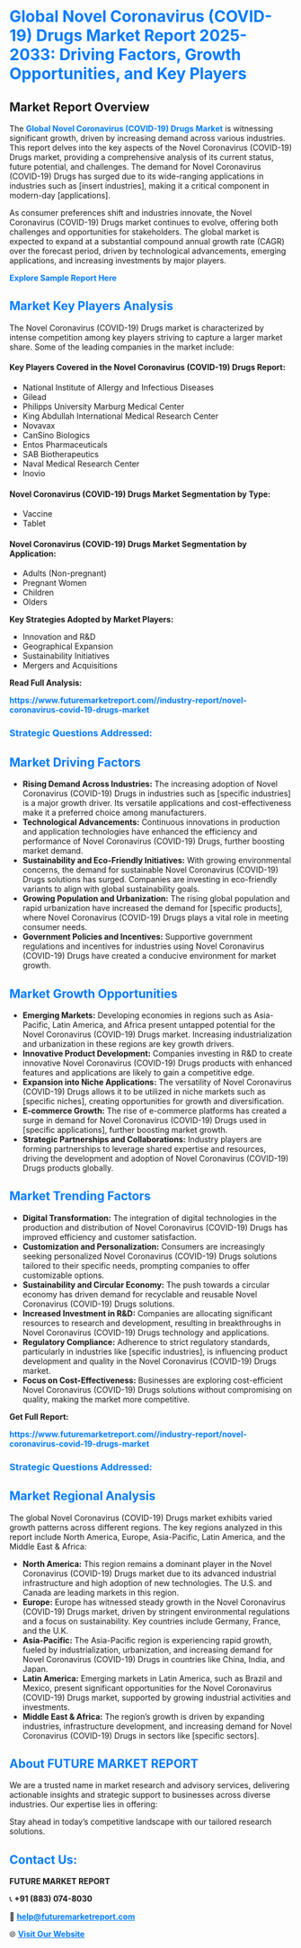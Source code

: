 <h1 style="color: #007BFF;">Global Novel Coronavirus (COVID-19) Drugs Market Report 2025-2033: Driving Factors, Growth Opportunities, and Key Players</h1>

<section id="overview">
<h2>Market Report Overview</h2>
<p>The <a href="https://www.futuremarketreport.com//industry-report/novel-coronavirus-covid-19-drugs-market" style="color: #007BFF; text-decoration: none;"><strong>Global Novel Coronavirus (COVID-19) Drugs Market</strong></a> is witnessing significant growth, driven by increasing demand across various industries. This report delves into the key aspects of the Novel Coronavirus (COVID-19) Drugs market, providing a comprehensive analysis of its current status, future potential, and challenges. The demand for Novel Coronavirus (COVID-19) Drugs has surged due to its wide-ranging applications in industries such as [insert industries], making it a critical component in modern-day [applications].</p>
<p>As consumer preferences shift and industries innovate, the Novel Coronavirus (COVID-19) Drugs market continues to evolve, offering both challenges and opportunities for stakeholders. The global market is expected to expand at a substantial compound annual growth rate (CAGR) over the forecast period, driven by technological advancements, emerging applications, and increasing investments by major players.</p>
</section>

<section id="overview">
<p><a href="https://www.futuremarketreport.com//request-sample/reportId=77729" style="color: #007BFF; text-decoration: none;"><strong>Explore Sample Report Here</strong></a></p>
</section>

<section id="key-players">
<h2 style="color: #007BFF;">Market Key Players Analysis</h2>
<p>The Novel Coronavirus (COVID-19) Drugs market is characterized by intense competition among key players striving to capture a larger market share. Some of the leading companies in the market include:</p>
<h4>Key Players Covered in the Novel Coronavirus (COVID-19) Drugs Report:</h4>
<ul><li>National Institute of Allergy and Infectious Diseases</li><li>Gilead</li><li>Philipps University Marburg Medical Center</li><li>King Abdullah International Medical Research Center</li><li>Novavax</li><li>CanSino Biologics</li><li>Entos Pharmaceuticals</li><li>SAB Biotherapeutics</li><li>Naval Medical Research Center</li><li>Inovio</li></ul>
<h4>Novel Coronavirus (COVID-19) Drugs Market Segmentation by Type:</h4>
<ul><li>Vaccine</li><li>Tablet</li></ul>

<h4>Novel Coronavirus (COVID-19) Drugs Market Segmentation by Application:</h4>
<ul><li>Adults (Non-pregnant)</li><li>Pregnant Women</li><li>Children</li><li>Olders</li></ul>
<p><strong>Key Strategies Adopted by Market Players:</strong></p>
<ul>
<li>Innovation and R&D</li>
<li>Geographical Expansion</li>
<li>Sustainability Initiatives</li>
<li>Mergers and Acquisitions</li>
</ul>
</section>

<section>
<p><strong>Read Full Analysis: </strong></p><a href="https://www.futuremarketreport.com//industry-report/novel-coronavirus-covid-19-drugs-market" style="color: #007BFF; text-decoration: none;"><strong>https://www.futuremarketreport.com//industry-report/novel-coronavirus-covid-19-drugs-market</strong></a>
<h3 style="color: #007BFF;">Strategic Questions Addressed:</h3>
</section>

<section id="driving-factors">
<h2 style="color: #007BFF;">Market Driving Factors</h2>
<ul>
<li><strong>Rising Demand Across Industries:</strong> The increasing adoption of Novel Coronavirus (COVID-19) Drugs in industries such as [specific industries] is a major growth driver. Its versatile applications and cost-effectiveness make it a preferred choice among manufacturers.</li>
<li><strong>Technological Advancements:</strong> Continuous innovations in production and application technologies have enhanced the efficiency and performance of Novel Coronavirus (COVID-19) Drugs, further boosting market demand.</li>
<li><strong>Sustainability and Eco-Friendly Initiatives:</strong> With growing environmental concerns, the demand for sustainable Novel Coronavirus (COVID-19) Drugs solutions has surged. Companies are investing in eco-friendly variants to align with global sustainability goals.</li>
<li><strong>Growing Population and Urbanization:</strong> The rising global population and rapid urbanization have increased the demand for [specific products], where Novel Coronavirus (COVID-19) Drugs plays a vital role in meeting consumer needs.</li>
<li><strong>Government Policies and Incentives:</strong> Supportive government regulations and incentives for industries using Novel Coronavirus (COVID-19) Drugs have created a conducive environment for market growth.</li>
</ul>
</section>

<section id="growth-opportunities">
<h2 style="color: #007BFF;">Market Growth Opportunities</h2>
<ul>
<li><strong>Emerging Markets:</strong> Developing economies in regions such as Asia-Pacific, Latin America, and Africa present untapped potential for the Novel Coronavirus (COVID-19) Drugs market. Increasing industrialization and urbanization in these regions are key growth drivers.</li>
<li><strong>Innovative Product Development:</strong> Companies investing in R&D to create innovative Novel Coronavirus (COVID-19) Drugs products with enhanced features and applications are likely to gain a competitive edge.</li>
<li><strong>Expansion into Niche Applications:</strong> The versatility of Novel Coronavirus (COVID-19) Drugs allows it to be utilized in niche markets such as [specific niches], creating opportunities for growth and diversification.</li>
<li><strong>E-commerce Growth:</strong> The rise of e-commerce platforms has created a surge in demand for Novel Coronavirus (COVID-19) Drugs used in [specific applications], further boosting market growth.</li>
<li><strong>Strategic Partnerships and Collaborations:</strong> Industry players are forming partnerships to leverage shared expertise and resources, driving the development and adoption of Novel Coronavirus (COVID-19) Drugs products globally.</li>
</ul>
</section>

<section id="trending-factors">
<h2 style="color: #007BFF;">Market Trending Factors</h2>
<ul>
<li><strong>Digital Transformation:</strong> The integration of digital technologies in the production and distribution of Novel Coronavirus (COVID-19) Drugs has improved efficiency and customer satisfaction.</li>
<li><strong>Customization and Personalization:</strong> Consumers are increasingly seeking personalized Novel Coronavirus (COVID-19) Drugs solutions tailored to their specific needs, prompting companies to offer customizable options.</li>
<li><strong>Sustainability and Circular Economy:</strong> The push towards a circular economy has driven demand for recyclable and reusable Novel Coronavirus (COVID-19) Drugs solutions.</li>
<li><strong>Increased Investment in R&D:</strong> Companies are allocating significant resources to research and development, resulting in breakthroughs in Novel Coronavirus (COVID-19) Drugs technology and applications.</li>
<li><strong>Regulatory Compliance:</strong> Adherence to strict regulatory standards, particularly in industries like [specific industries], is influencing product development and quality in the Novel Coronavirus (COVID-19) Drugs market.</li>
<li><strong>Focus on Cost-Effectiveness:</strong> Businesses are exploring cost-efficient Novel Coronavirus (COVID-19) Drugs solutions without compromising on quality, making the market more competitive.</li>
</ul>
</section>

<section>
<p><strong>Get Full Report: </strong></p><a href="https://www.futuremarketreport.com//industry-report/novel-coronavirus-covid-19-drugs-market" style="color: #007BFF; text-decoration: none;"><strong>https://www.futuremarketreport.com//industry-report/novel-coronavirus-covid-19-drugs-market</strong></a>
<h3 style="color: #007BFF;">Strategic Questions Addressed:</h3>
</section>


<section id="regional-analysis">
<h2 style="color: #007BFF;">Market Regional Analysis</h2>
<p>The global Novel Coronavirus (COVID-19) Drugs market exhibits varied growth patterns across different regions. The key regions analyzed in this report include North America, Europe, Asia-Pacific, Latin America, and the Middle East & Africa:</p>
<ul>
<li><strong>North America:</strong> This region remains a dominant player in the Novel Coronavirus (COVID-19) Drugs market due to its advanced industrial infrastructure and high adoption of new technologies. The U.S. and Canada are leading markets in this region.</li>
<li><strong>Europe:</strong> Europe has witnessed steady growth in the Novel Coronavirus (COVID-19) Drugs market, driven by stringent environmental regulations and a focus on sustainability. Key countries include Germany, France, and the U.K.</li>
<li><strong>Asia-Pacific:</strong> The Asia-Pacific region is experiencing rapid growth, fueled by industrialization, urbanization, and increasing demand for Novel Coronavirus (COVID-19) Drugs in countries like China, India, and Japan.</li>
<li><strong>Latin America:</strong> Emerging markets in Latin America, such as Brazil and Mexico, present significant opportunities for the Novel Coronavirus (COVID-19) Drugs market, supported by growing industrial activities and investments.</li>
<li><strong>Middle East & Africa:</strong> The region’s growth is driven by expanding industries, infrastructure development, and increasing demand for Novel Coronavirus (COVID-19) Drugs in sectors like [specific sectors].</li>
</ul>
</section>

<footer>
<h2 style="color: #007BFF;">About FUTURE MARKET REPORT</h2>
<p>We are a trusted name in market research and advisory services, delivering actionable insights and strategic support to businesses across diverse industries. Our expertise lies in offering:</p>

<p>Stay ahead in today’s competitive landscape with our tailored research solutions.</p>

<h2 style="color: #007BFF;">Contact Us:</h2>
<p><strong>FUTURE MARKET REPORT</strong></p>
<p>📞 <strong>+91 (883) 074-8030</strong></p>
<p>📧 <strong><a href="mailto:help@futuremarketreport.com" style="color: #007BFF;">help@futuremarketreport.com</a></strong></p>
<p>🌐 <strong><a href="https://www.futuremarketreport.com/" style="color: #007BFF;">Visit Our Website</a></strong></p>
</footer>